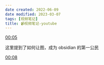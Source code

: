 ```yaml
---
date created: 2022-06-09
date modified: 2023-03-07
tags: [视频笔记]
title: 📹视频笔记-youtube
---
```


[00:05](https://www.youtube.com/watch?v=o0exK-xFP3k#t=5.068303059127808)

这里提到了如何让图，成为 obsidian 的第一公民

[00:08](https://www.bilibili.com/video/BV11b4y1n7L4?spm_id_from=333.999.0.0#t=8.159709)
